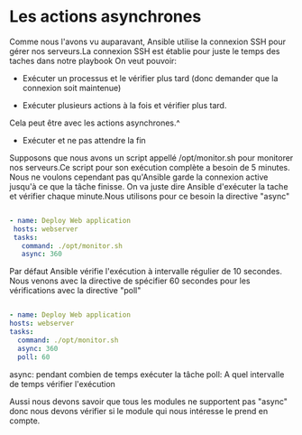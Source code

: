 # Les actions asynchrones #

Comme nous l'avons vu auparavant, Ansible utilise la connexion SSH pour gérer nos serveurs.La connexion SSH est établie pour juste le temps des taches dans notre playbook
On veut pouvoir:

* Exécuter un processus et le vérifier plus tard (donc demander que la connexion soit maintenue)

* Exécuter plusieurs actions à la fois et vérifier plus tard.

Cela peut être avec les actions asynchrones.^

* Exécuter et ne pas attendre la fin

Supposons que nous avons un script appellé /opt/monitor.sh pour monitorer nos serveurs.Ce script pour son exécution complète a besoin de 5 minutes. Nous ne voulons cependant pas qu'Ansible garde la connexion active jusqu'à ce que la tâche finisse.
On va juste dire Ansible d'exécuter la tache et vérifier chaque minute.Nous utilisons
 pour ce besoin la directive "async"

 ```YAML

- name: Deploy Web application
  hosts: webserver
  tasks:
    command: ./opt/monitor.sh
    async: 360
 ```

 Par défaut Ansible vérifie l'exécution à intervalle régulier de 10 secondes. Nous venons avec la directive de spécifier 60 secondes pour les vérifications avec la directive "poll"

  ```YAML

- name: Deploy Web application
  hosts: webserver
  tasks:
    command: ./opt/monitor.sh
    async: 360
    poll: 60
 ```

 async: pendant combien de temps exécuter la tâche
 poll: A quel intervalle de temps vérifier l'exécution

Aussi nous devons savoir que tous les modules ne supportent pas "async" donc nous devons vérifier si le module qui nous intéresse le prend en compte.

